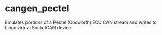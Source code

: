 cangen_pectel
=============

Emulates portions of a Pectel (Cosworth) ECU CAN stream and writes to Linux virtual SocketCAN device